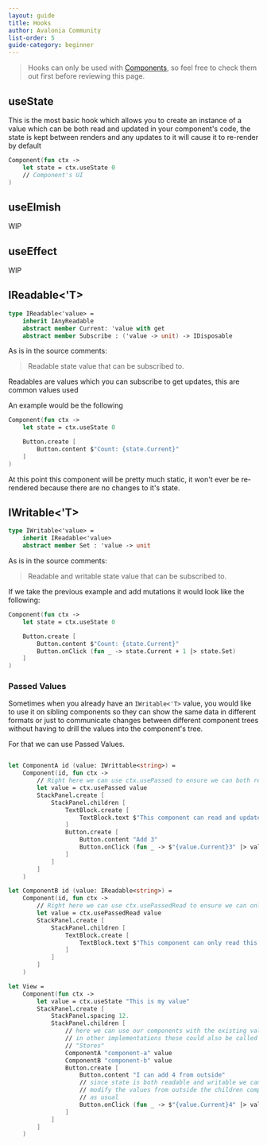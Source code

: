 ```yaml
---
layout: guide
title: Hooks
author: Avalonia Community
list-order: 5
guide-category: beginner
---
```


[components]: guides/Components.html

> Hooks can only be used with [Components], so feel free to check them out first before reviewing this page.

## useState

This is the most basic hook which allows you to create an instance of a value which can be both read and updated in your component's code, the state is kept between renders and any updates to it will cause it to re-render by default

```fsharp
Component(fun ctx ->
    let state = ctx.useState 0
    // Component's UI
)
```

## useElmish

WIP

## useEffect

WIP

## IReadable<'T>

```fsharp
type IReadable<'value> =
    inherit IAnyReadable
    abstract member Current: 'value with get
    abstract member Subscribe : ('value -> unit) -> IDisposable
```

As is in the source comments:

> Readable state value that can be subscribed to.

Readables are values which you can subscribe to get updates, this are common values used

An example would be the following

```fsharp
Component(fun ctx ->
    let state = ctx.useState 0

    Button.create [
        Button.content $"Count: {state.Current}"
    ]
)
```

At this point this component will be pretty much static, it won't ever be re-rendered because there are no changes to it's state.

## IWritable<'T>

```fsharp
type IWritable<'value> =
    inherit IReadable<'value>
    abstract member Set : 'value -> unit
```

As is in the source comments:

> Readable and writable state value that can be subscribed to.

If we take the previous example and add mutations it would look like the following:

```fsharp
Component(fun ctx ->
    let state = ctx.useState 0

    Button.create [
        Button.content $"Count: {state.Current}"
        Button.onClick (fun _ -> state.Current + 1 |> state.Set)
    ]
)
```

### Passed Values

Sometimes when you already have an `IWritable<'T>` value, you would like to use it on sibling components so they can show the same data in different formats or just to communicate changes between different component trees without having to drill the values into the component's tree.

For that we can use Passed Values.

```fsharp

let ComponentA id (value: IWrittable<string>) =
    Component(id, fun ctx ->
        // Right here we can use ctx.usePassed to ensure we can both read/update a value
        let value = ctx.usePassed value
        StackPanel.create [
            StackPanel.children [
                TextBlock.create [
                    TextBlock.text $"This component can read and update this value: \"{value.Current}\""
                ]
                Button.create [
                    Button.content "Add 3"
                    Button.onClick (fun _ -> $"{value.Current}3" |> value.Set )
                ]
            ]
        ]
    )

let ComponentB id (value: IReadable<string>) =
    Component(id, fun ctx ->
        // Right here we can use ctx.usePassedRead to ensure we can only read a value
        let value = ctx.usePassedRead value
        StackPanel.create [
            StackPanel.children [
                TextBlock.create [
                    TextBlock.text $"This component can only read this value: \"{value.Current}\""
                ]
            ]
        ]
    )

let View =
    Component(fun ctx ->
        let value = ctx.useState "This is my value"
        StackPanel.create [
            StackPanel.spacing 12.
            StackPanel.children [
                // here we can use our components with the existing value
                // in other implementations these could also be called
                // "Stores"
                ComponentA "component-a" value
                ComponentB "component-b" value
                Button.create [
                    Button.content "I can add 4 from outside"
                    // since state is both readable and writable we can also
                    // modify the values from outside the children components
                    // as usual
                    Button.onClick (fun _ -> $"{value.Current}4" |> value.Set )
                ]
            ]
        ]
    )
```
